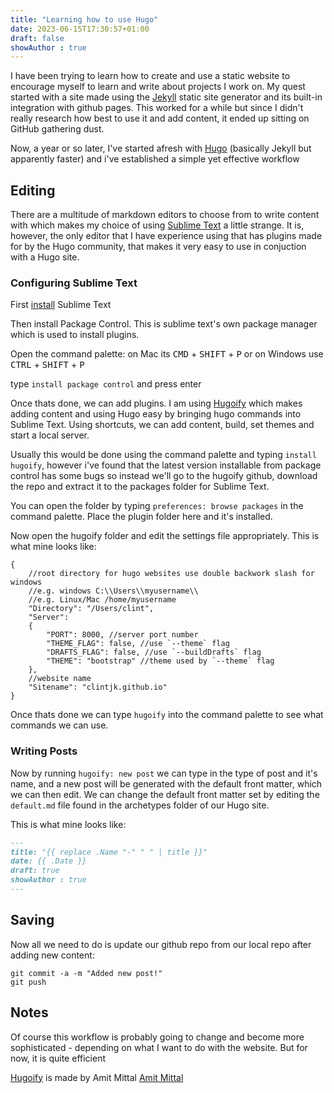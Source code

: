 ```yaml
---
title: "Learning how to use Hugo"
date: 2023-06-15T17:30:57+01:00
draft: false
showAuthor : true
---
```

I have been trying to learn how to create and use a static website to encourage myself to learn and write about projects I work on. My quest started with a site made using the [Jekyll](https://jekyllrb.com/) static site generator and its built-in integration with github pages. This worked for a while but since I didn't really research how best to use it and add content, it ended up sitting on GitHub gathering dust.

Now, a year or so later, I've started afresh with [Hugo](https://gohugo.io/) (basically Jekyll but apparently faster) and i've established a simple yet effective workflow

## Editing

There are a multitude of markdown editors to choose from to write content with which makes my choice of using [Sublime Text](https://www.sublimetext.com/) a little strange. It is, however, the only editor that I have experience using that has plugins made for by the Hugo community, that makes it very easy to use in conjuction with a Hugo site.

### Configuring Sublime Text

First [install](https://www.sublimetext.com/download) Sublime Text

Then install Package Control. This is sublime text's own package manager which is used to install plugins. 

Open the command palette: on Mac its <kbd>CMD</kbd> + <kbd>SHIFT</kbd> + <kbd>P</kbd> or on Windows use <kbd>CTRL</kbd> + <kbd>SHIFT</kbd> + <kbd>P</kbd> 

type `install package control` and press enter

Once thats done, we can add plugins. I am using [Hugoify](https://github.com/akmittal/Hugofy-sublime) which makes adding content and using Hugo easy by bringing hugo commands into Sublime Text. Using shortcuts, we can add content, build, set themes and start a local server.

Usually this would be done using the command palette and typing `install hugoify`, however i've found that the latest version installable from package control has some bugs so instead we'll go to the hugoify github, download the repo and extract it to the packages folder for Sublime Text. 

You can open the folder by typing `preferences: browse packages` in the command palette. Place the plugin folder here and it's installed.

Now open the hugoify folder and edit the settings file appropriately. This is what mine looks like:

```
{
	//root directory for hugo websites use double backwork slash for windows
	//e.g. windows C:\\Users\\myusername\\
	//e.g. Linux/Mac /home/myusername
	"Directory": "/Users/clint",
	"Server":
	{
		"PORT": 8000, //server port number
		"THEME_FLAG": false, //use `--theme` flag
		"DRAFTS_FLAG": false, //use `--buildDrafts` flag
		"THEME": "bootstrap" //theme used by `--theme` flag
	},
	//website name
	"Sitename": "clintjk.github.io"  
}
```

Once thats done we can type `hugoify` into the command palette to see what commands we can use.

### Writing Posts

Now by running `hugoify: new post` we can type in the type of post and it's name, and a new post will be generated with the default front matter, which we can then edit. We can change the default front matter set by editing the `default.md` file found in the archetypes folder of our Hugo site.

This is what mine looks like:

```md
---
title: "{{ replace .Name "-" " " | title }}"
date: {{ .Date }}
draft: true
showAuthor : true
---
```

## Saving

Now all we need to do is update our github repo from our local repo after adding new content:

```
git commit -a -m "Added new post!"
git push
```

## Notes

Of course this workflow is probably going to change and become more sophisticated - depending on what I want to do with the website. But for now, it is quite efficient

[Hugoify](https://github.com/akmittal/Hugofy-sublime) is made by Amit Mittal [Amit Mittal](https://github.com/akmittal)



